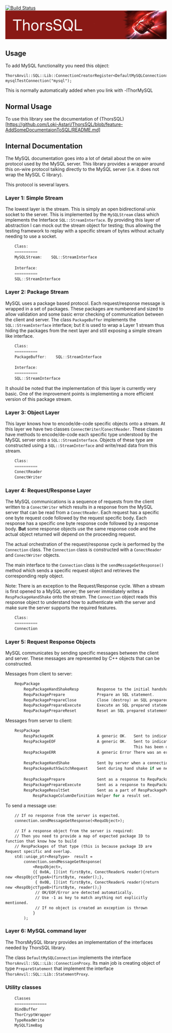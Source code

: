 [![Build Status](https://travis-ci.org/Loki-Astari/ThorsSQL.svg?branch=master)](https://travis-ci.org/Loki-Astari/ThorsSQL)
![ThorStream](img/stream.jpg)

## Usage

To add MySQL functionality you need this object:

    ThorsAnvil::SQL::Lib::ConnectionCreatorRegister<DefaultMySQLConnection>    mysqlTestConnection("mysql");

This is normally automatically added when you link with -lThorMySQL

## Normal Usage

To use this library see the documentation of (ThorsSQL)[https://github.com/Loki-Astari/ThorsSQL/blob/feature-AddSomeDocumentaionToSQL/README.md]


## Internal Documentation

The MySQL documentation goes into a lot of detail about the on wire protocol used by the MySQL server. This library provides a wrapper around this on-wire protocol talking directly to the MySQL server (i.e. it does not wrap the MySQL C library).

This protocol is several layers.

### Layer 1: Simple Stream

The lowest layer is the stream. This is simply an open bidirectional unix socket to the server. This is implemented by the `MySQLStream` class which implements the Interface `SQL::StreamInterface`. By providing this layer of abstraction I can mock out the stream object for testing; thus allowing the testing framework to replay with a specific stream of bytes without actually needing to use a socket.

````C++
    Class:
    ==========
    MySQLStream:    SQL::StreamInterface

    Interface:
    ==========
    SQL::StreamInterface
````

### Layer 2: Package Stream

MySQL uses a package based protocol. Each request/response message is wrapped in a set of packages. These packages are numbered and sized to allow validation and some basic error checking of communication between the client and server. The class `PackageBuffer` implements the `SQL::StreamInterface` interface; but it is used to wrap a Layer 1 stream thus hiding the packages from the next layer and still exposing a simple stream like interface.

````C++
    Class:
    ==========
    PackageBuffer:    SQL::StreamInterface

    Interface:
    ==========
    SQL::StreamInterface
````

It should be noted that the implementation of this layer is currently very basic. One of the improvement points is implementing a more efficient version of this package stream.

### Layer 3: Object Layer

This layer knows how to encode/de-code specific objects onto a stream. At this layer we have two classes `ConnectWriter`/`ConectReader`. These classes have methods to encode/de-code each specific type understood by the MySQL server onto a `SQL::StreamInterface`. Objects of these type are constructed using a `SQL::StreamInterface` and write/read data from this stream.

````C++
    Class:
    ==========
    ConectReader
    ConectWriter
````

### Layer 4: Request/Response Layer

The MySQL communications is a sequence of requests from the client written to a `ConectWriter` which results in a response from the MySQL server that can be read from a `ConectReader`. Each request has a specific one byte request code followed by the request specific body. Each response has a specific one byte response code followed by a response body. **But** some response objects use the same response code and the actual object returned will depend on the proceeding request.

The actual orchestration of the request/response cycle is performed by the `Connection` class. The `Connection` class is constructed with a `ConectReader` and `ConectWriter` objects.

The main interface to the `Connection` class is the `sendMessageGetResponse()` method which sends a specific request object and retrieves the corresponding reply object.
    
Note: There is an exception to the Request/Response cycle. When a stream is first opened to a MySQL server; the server immidiately writes a `RespPackageHandShake` onto the stream. The `Connection` object reads this response object to understand how to authenticate with the server and make sure the server supports the required features.

````C++
    Class:
    ==========
    Connection
````

### Layer 5: Request Response Objects

MySQL communicates by sending specific messages between the client and server.
These messages are represented by C++ objects that can be constructed.

Messages from client to server:

````C++
    RequPackage
        RequPackageHandShakeResp        Response to the initial handshake message sent by the server.
        RequPackagePrepare              Prepare an SQL statement.
        RequPackagePrepareClose         Close (destroy) an SQL prepared statement.
        RequPackagePrepareExecute       Execute an SQL prepared statement (including binding parameters)
        RequPackagePrepareReset         Reset an SQL prepared statement (so it can be re-used)
````

Messages from server to client:

````C++
    RespPackage
        RespPackageOK                   A generic OK.   Sent to indicate the end of response was good.
        RespPackageEOF                  A generic OK.   Sent to indicate the end of a stream was good.
                                                        This has been deprecated in favor of using OK.
        RespPackageERR                  A generic Error There was an error. No more data will be coming.

        RespPackageHandShake            Sent by server when a connection is first initiated.
        RespPackageAuthSwitchRequest    Sent during hand shake if we need to switch authentication protocol

        RespPackagePrepare              Sent as a response to RequPackagePrepare
        RespPackagePrepareExecute       Sent as a response to RequPackagePrepareExecute
        RespPackageResultSet            Sent as a part of RespPackagePrepareExecute
            RespPackageColumnDefinition Helper for a result set.
````

To send a message use:

        // If no response from the server is expected.
        connection.sendMessageGetResponse(<RequObject>);

        // If a response object from the server is required:
        // Then you need to provide a map of expected package ID to function that know how to build
        // RespPackages of that type (this is because package ID are Request specific and overlap.
        std::uniqe_ptr<RespType>  result = 
            connection.sendMessageGetResponse(
                <RequObject>,
                {{ 0x0A, [](int firstByte, ConectReader& reader){return new <RespObjctTypeA>(firstByte, reader();},
                 { 0x0B, [](int firstByte, ConectReader& reader){return new <RespObjctTypeB>(firstByte, reader();}
                 // OK/EOF/Error are detected automatically.
                 // Use -1 as key to match anything not explicitly mentioned.
                 // If no object is created an exception is thrown
                }
            );
### Layer 6: MySQL command layer

The ThorsMySQL library provides an implementation of the interfaces needed by ThorsSQL library.

The class `DefaultMySQLConnection` implements the interface `ThorsAnvil::SQL::Lib::ConnectionProxy`. Its main job is creating object of type `PrepareStatement` that implement the interface `ThorsAnvil::SQL::Lib::StatementProxy`.

### Utility classes

````C++
    Classes
    ==============
    BindBuffer
    ThorCryptWrapper
    TypeReadWrite
    MySQLTimeBag
````






